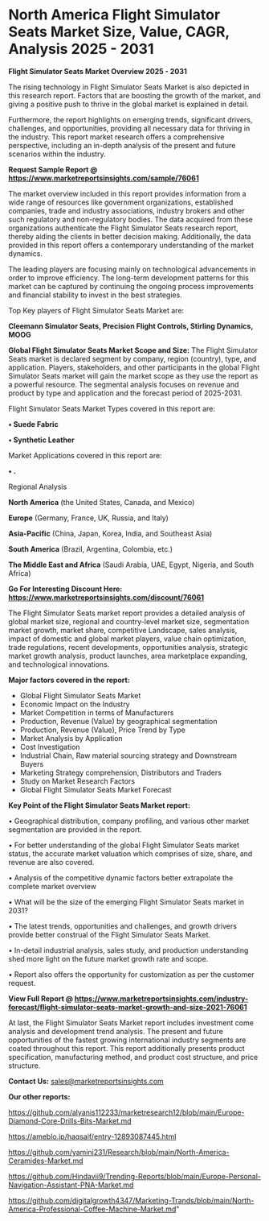 # North America Flight Simulator Seats Market Size, Value, CAGR, Analysis 2025 - 2031

<Strong> Flight Simulator Seats Market Overview 2025 - 2031</strong>

The rising technology in Flight Simulator Seats Market is also depicted in this research report. Factors that are boosting the growth of the market, and giving a positive push to thrive in the global market is explained in detail.

Furthermore, the report highlights on emerging trends, significant drivers, challenges, and opportunities, providing all necessary data for thriving in the industry. This report market research offers a comprehensive perspective, including an in-depth analysis of the present and future scenarios within the industry.

<strong>Request Sample Report @ <a href=https://www.marketreportsinsights.com/sample/76061>https://www.marketreportsinsights.com/sample/76061</a></strong>

The market overview included in this report provides information from a wide range of resources like government organizations, established companies, trade and industry associations, industry brokers and other such regulatory and non-regulatory bodies. The data acquired from these organizations authenticate the Flight Simulator Seats research report, thereby aiding the clients in better decision making. Additionally, the data provided in this report offers a contemporary understanding of the market dynamics.

The leading players are focusing mainly on technological advancements in order to improve efficiency. The long-term development patterns for this market can be captured by continuing the ongoing process improvements and financial stability to invest in the best strategies.

Top Key players of Flight Simulator Seats Market are:

<strong>Cleemann Simulator Seats, Precision Flight Controls, Stirling Dynamics, MOOG</strong>

<strong><b>Global Flight Simulator Seats Market Scope and Size:</b></strong>
The Flight Simulator Seats market is declared segment by company, region (country), type, and application. Players, stakeholders, and other participants in the global Flight Simulator Seats market will gain the market scope as they use the report as a powerful resource. The segmental analysis focuses on revenue and product by type and application and the forecast period of 2025-2031.

Flight Simulator Seats Market Types covered in this report are:

<strong>• Suede Fabric

• Synthetic Leather</strong>

Market Applications covered in this report are:

<strong>• .</strong> 

Regional Analysis

<strong>North America</strong> (the United States, Canada, and Mexico)

<strong>Europe</strong> (Germany, France, UK, Russia, and Italy)

<strong>Asia-Pacific</strong> (China, Japan, Korea, India, and Southeast Asia)

<strong>South America</strong> (Brazil, Argentina, Colombia, etc.)

<strong>The Middle East and Africa</strong> (Saudi Arabia, UAE, Egypt, Nigeria, and South Africa)

<strong>Go For Interesting Discount Here: <a href=https://www.marketreportsinsights.com/discount/76061>https://www.marketreportsinsights.com/discount/76061</a></strong>

The Flight Simulator Seats market report provides a detailed analysis of global market size, regional and country-level market size, segmentation market growth, market share, competitive Landscape, sales analysis, impact of domestic and global market players, value chain optimization, trade regulations, recent developments, opportunities analysis, strategic market growth analysis, product launches, area marketplace expanding, and technological innovations.

<strong><b>Major factors covered in the report:</b></strong>
<ul>
  <li>Global Flight Simulator Seats Market </li>
  <li>Economic Impact on the Industry</li>
  <li>Market Competition in terms of Manufacturers</li>
  <li>Production, Revenue (Value) by geographical segmentation</li>
  <li>Production, Revenue (Value), Price Trend by Type</li>
  <li>Market Analysis by Application</li>
  <li>Cost Investigation</li>
  <li>Industrial Chain, Raw material sourcing strategy and Downstream Buyers</li>
  <li>Marketing Strategy comprehension, Distributors and Traders</li>
  <li>Study on Market Research Factors</li>
  <li>Global Flight Simulator Seats Market Forecast</li>
</ul>

<strong><b>Key Point of the Flight Simulator Seats Market report:</b></strong>

• Geographical distribution, company profiling, and various other market segmentation are provided in the report.

• For better understanding of the global Flight Simulator Seats market status, the accurate market valuation which comprises of size, share, and revenue are also covered.

• Analysis of the competitive dynamic factors better extrapolate the complete market overview

• What will be the size of the emerging Flight Simulator Seats market in 2031?

• The latest trends, opportunities and challenges, and growth drivers provide better construal of the Flight Simulator Seats Market.

• In-detail industrial analysis, sales study, and production understanding shed more light on the future market growth rate and scope.

• Report also offers the opportunity for customization as per the customer request.

<strong><b>View Full Report @ <a href=https://www.marketreportsinsights.com/industry-forecast/flight-simulator-seats-market-growth-and-size-2021-76061>https://www.marketreportsinsights.com/industry-forecast/flight-simulator-seats-market-growth-and-size-2021-76061</a></b></strong>


At last, the Flight Simulator Seats Market report includes investment come analysis and development trend analysis. The present and future opportunities of the fastest growing international industry segments are coated throughout this report. This report additionally presents product specification, manufacturing method, and product cost structure, and price structure.

<strong>Contact Us:</strong>
sales@marketreportsinsights.com

<strong>Our other reports:</strong>

<a href=https://github.com/alyanis112233/marketresearch12/blob/main/Europe-Diamond-Core-Drills-Bits-Market.md>https://github.com/alyanis112233/marketresearch12/blob/main/Europe-Diamond-Core-Drills-Bits-Market.md</a>

<a href=https://ameblo.jp/haqsaif/entry-12893087445.html>https://ameblo.jp/haqsaif/entry-12893087445.html</a>

<a href=https://github.com/yamini231/Research/blob/main/North-America-Ceramides-Market.md>https://github.com/yamini231/Research/blob/main/North-America-Ceramides-Market.md</a>

<a href=https://github.com/Hindavii9/Trending-Reports/blob/main/Europe-Personal-Navigation-Assistant-PNA-Market.md>https://github.com/Hindavii9/Trending-Reports/blob/main/Europe-Personal-Navigation-Assistant-PNA-Market.md</a>

<a href=https://github.com/digitalgrowth4347/Marketing-Trands/blob/main/North-America-Professional-Coffee-Machine-Market.md>https://github.com/digitalgrowth4347/Marketing-Trands/blob/main/North-America-Professional-Coffee-Machine-Market.md</a>"
